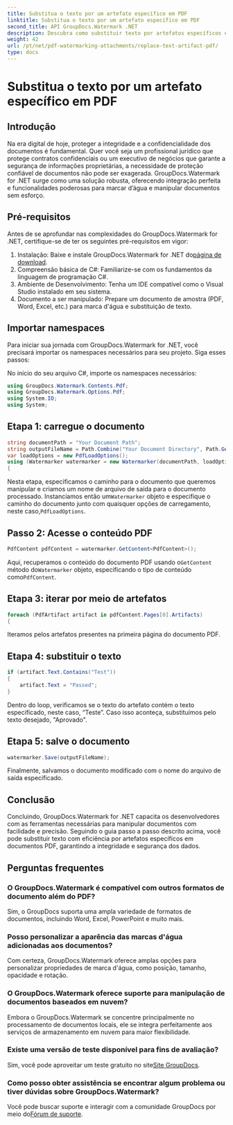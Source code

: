 ```yaml
---
title: Substitua o texto por um artefato específico em PDF
linktitle: Substitua o texto por um artefato específico em PDF
second_title: API GroupDocs.Watermark .NET
description: Descubra como substituir texto por artefatos específicos em documentos PDF usando GroupDocs.Watermark for .NET. Melhore a segurança e a integridade dos documentos sem esforço.
weight: 42
url: /pt/net/pdf-watermarking-attachments/replace-text-artifact-pdf/
type: docs
---
```

# Substitua o texto por um artefato específico em PDF

## Introdução
Na era digital de hoje, proteger a integridade e a confidencialidade dos documentos é fundamental. Quer você seja um profissional jurídico que protege contratos confidenciais ou um executivo de negócios que garante a segurança de informações proprietárias, a necessidade de proteção confiável de documentos não pode ser exagerada. GroupDocs.Watermark for .NET surge como uma solução robusta, oferecendo integração perfeita e funcionalidades poderosas para marcar d’água e manipular documentos sem esforço.
## Pré-requisitos
Antes de se aprofundar nas complexidades do GroupDocs.Watermark for .NET, certifique-se de ter os seguintes pré-requisitos em vigor:
1. Instalação: Baixe e instale GroupDocs.Watermark for .NET do[página de download](https://releases.groupdocs.com/Watermark/net/).
2. Compreensão básica de C#: Familiarize-se com os fundamentos da linguagem de programação C#.
3. Ambiente de Desenvolvimento: Tenha um IDE compatível como o Visual Studio instalado em seu sistema.
4. Documento a ser manipulado: Prepare um documento de amostra (PDF, Word, Excel, etc.) para marca d'água e substituição de texto.

## Importar namespaces
Para iniciar sua jornada com GroupDocs.Watermark for .NET, você precisará importar os namespaces necessários para seu projeto. Siga esses passos:

No início do seu arquivo C#, importe os namespaces necessários:
```csharp
using GroupDocs.Watermark.Contents.Pdf;
using GroupDocs.Watermark.Options.Pdf;
using System.IO;
using System;
```
## Etapa 1: carregue o documento
```csharp
string documentPath = "Your Document Path";
string outputFileName = Path.Combine("Your Document Directory", Path.GetFileName(documentPath));
var loadOptions = new PdfLoadOptions();
using (Watermarker watermarker = new Watermarker(documentPath, loadOptions))
{
```
 Nesta etapa, especificamos o caminho para o documento que queremos manipular e criamos um nome de arquivo de saída para o documento processado. Instanciamos então um`Watermarker` objeto e especifique o caminho do documento junto com quaisquer opções de carregamento, neste caso,`PdfLoadOptions`.
## Passo 2: Acesse o conteúdo PDF
```csharp
PdfContent pdfContent = watermarker.GetContent<PdfContent>();
```
 Aqui, recuperamos o conteúdo do documento PDF usando o`GetContent` método do`Watermarker` objeto, especificando o tipo de conteúdo como`PdfContent`.
## Etapa 3: iterar por meio de artefatos
```csharp
foreach (PdfArtifact artifact in pdfContent.Pages[0].Artifacts)
{
```
Iteramos pelos artefatos presentes na primeira página do documento PDF.
## Etapa 4: substituir o texto
```csharp
if (artifact.Text.Contains("Test"))
{
    artifact.Text = "Passed";
}
```
Dentro do loop, verificamos se o texto do artefato contém o texto especificado, neste caso, “Teste”. Caso isso aconteça, substituímos pelo texto desejado, "Aprovado".
## Etapa 5: salve o documento
```csharp
watermarker.Save(outputFileName);
```
Finalmente, salvamos o documento modificado com o nome do arquivo de saída especificado.

## Conclusão
Concluindo, GroupDocs.Watermark for .NET capacita os desenvolvedores com as ferramentas necessárias para manipular documentos com facilidade e precisão. Seguindo o guia passo a passo descrito acima, você pode substituir texto com eficiência por artefatos específicos em documentos PDF, garantindo a integridade e segurança dos dados.
## Perguntas frequentes
### O GroupDocs.Watermark é compatível com outros formatos de documento além do PDF?
Sim, o GroupDocs suporta uma ampla variedade de formatos de documentos, incluindo Word, Excel, PowerPoint e muito mais.
### Posso personalizar a aparência das marcas d'água adicionadas aos documentos?
Com certeza, GroupDocs.Watermark oferece amplas opções para personalizar propriedades de marca d'água, como posição, tamanho, opacidade e rotação.
### O GroupDocs.Watermark oferece suporte para manipulação de documentos baseados em nuvem?
Embora o GroupDocs.Watermark se concentre principalmente no processamento de documentos locais, ele se integra perfeitamente aos serviços de armazenamento em nuvem para maior flexibilidade.
### Existe uma versão de teste disponível para fins de avaliação?
 Sim, você pode aproveitar um teste gratuito no site[Site GroupDocs](https://releases.groupdocs.com/).
### Como posso obter assistência se encontrar algum problema ou tiver dúvidas sobre GroupDocs.Watermark?
 Você pode buscar suporte e interagir com a comunidade GroupDocs por meio do[Fórum de suporte](https://forum.groupdocs.com/c/watermark/19).